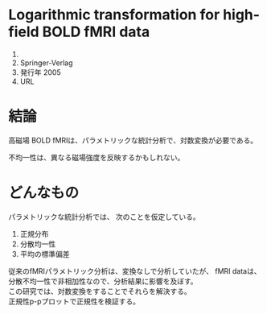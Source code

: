 # Logarithmic transformation for high-field BOLD fMRI data
1.
2. Springer-Verlag
3. 発行年 2005
4. URL

# 結論
高磁場 BOLD fMRIは、パラメトリックな統計分析で、対数変換が必要である。

不均一性は、異なる磁場強度を反映するかもしれない。


# どんなもの

パラメトリックな統計分析では、 次のことを仮定している。
1. 正規分布  
2. 分散均一性  
3. 平均の標準偏差

従来のfMRIパラメトリック分析は、変換なしで分析していたが、
fMRI dataは、分散不均一性で非相加性なので、分析結果に影響を及ぼす。  
この研究では、対数変換をすることでそれらを解決する。  
正規性p-pプロットで正規性を検証する。  

##
